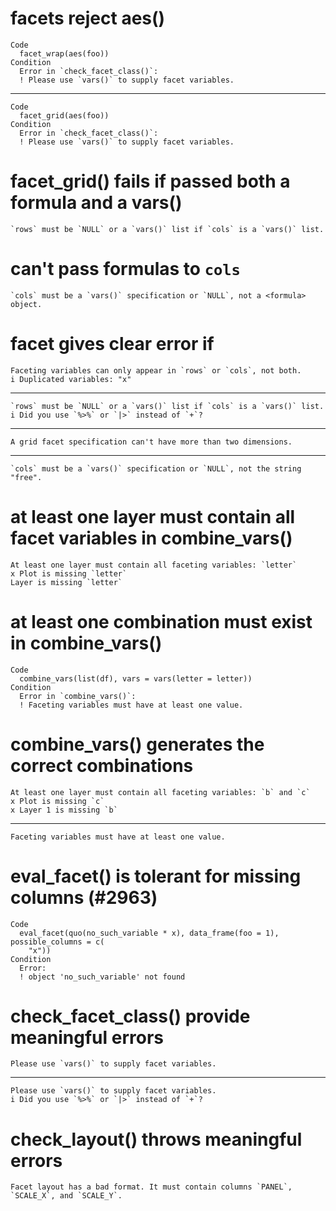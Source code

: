 # facets reject aes()

    Code
      facet_wrap(aes(foo))
    Condition
      Error in `check_facet_class()`:
      ! Please use `vars()` to supply facet variables.

---

    Code
      facet_grid(aes(foo))
    Condition
      Error in `check_facet_class()`:
      ! Please use `vars()` to supply facet variables.

# facet_grid() fails if passed both a formula and a vars()

    `rows` must be `NULL` or a `vars()` list if `cols` is a `vars()` list.

# can't pass formulas to `cols`

    `cols` must be a `vars()` specification or `NULL`, not a <formula> object.

# facet gives clear error if 

    Faceting variables can only appear in `rows` or `cols`, not both.
    i Duplicated variables: "x"

---

    `rows` must be `NULL` or a `vars()` list if `cols` is a `vars()` list.
    i Did you use `%>%` or `|>` instead of `+`?

---

    A grid facet specification can't have more than two dimensions.

---

    `cols` must be a `vars()` specification or `NULL`, not the string "free".

# at least one layer must contain all facet variables in combine_vars()

    At least one layer must contain all faceting variables: `letter`
    x Plot is missing `letter`
    Layer is missing `letter`

# at least one combination must exist in combine_vars()

    Code
      combine_vars(list(df), vars = vars(letter = letter))
    Condition
      Error in `combine_vars()`:
      ! Faceting variables must have at least one value.

# combine_vars() generates the correct combinations

    At least one layer must contain all faceting variables: `b` and `c`
    x Plot is missing `c`
    x Layer 1 is missing `b`

---

    Faceting variables must have at least one value.

# eval_facet() is tolerant for missing columns (#2963)

    Code
      eval_facet(quo(no_such_variable * x), data_frame(foo = 1), possible_columns = c(
        "x"))
    Condition
      Error:
      ! object 'no_such_variable' not found

# check_facet_class() provide meaningful errors

    Please use `vars()` to supply facet variables.

---

    Please use `vars()` to supply facet variables.
    i Did you use `%>%` or `|>` instead of `+`?

# check_layout() throws meaningful errors

    Facet layout has a bad format. It must contain columns `PANEL`, `SCALE_X`, and `SCALE_Y`.

